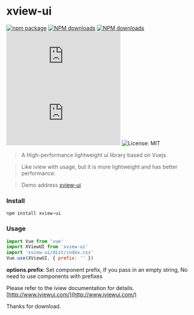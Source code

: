 # xview-ui

[![npm package](https://img.shields.io/npm/v/xview-ui.svg)](https://www.npmjs.org/package/xview-ui)
[![NPM downloads](http://img.shields.io/npm/dm/xview-ui.svg?style=flat-square)](https://npmjs.org/package/xview-ui)
[![NPM downloads](https://img.shields.io/npm/dt/xview-ui.svg?style=flat-square)](https://npmjs.org/package/xview-ui)
![JS gzip size](http://img.badgesize.io/https://unpkg.com/xview-ui/dist/xview-ui.umd.min.js?compression=gzip&label=gzip:%20JS)
![CSS gzip size](http://img.badgesize.io/https://unpkg.com/xview-ui/dist/index.css?compression=gzip&label=gzip:%20CSS)
![License: MIT](https://img.shields.io/npm/l/xview-ui)

> A High-performance lightweight ui library based on Vuejs.

> Like iview with usage, but it is more lightweight and has better performance.

> Demo address [xview-ui](https://liliang2019.gitee.io/xview-ui)

### Install

```
npm install xview-ui
```
### Usage

```javascript
import Vue from 'vue'
import XViewUI from 'xview-ui'
import 'xview-ui/dist/index.css'
Vue.use(XViewUI, { prefix: '' })
```

**options.prefix**: Set component prefix, If you pass in an empty string, No need to use components with prefixes

Please refer to the iview documentation for details. [http://www.iviewui.com/](http://www.iviewui.com/)

Thanks for download.